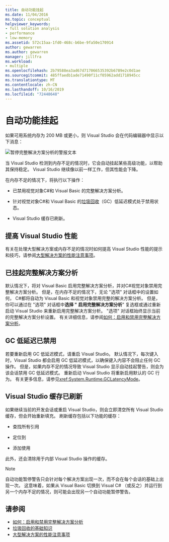 ```yaml
---
title: 自动功能挂起
ms.date: 11/04/2016
ms.topic: conceptual
helpviewer_keywords:
- full solution analysis
- performance
- low-memory
ms.assetid: 572c15aa-1fd0-468c-b6be-9fa50e170914
author: gewarren
ms.author: gewarren
manager: jillfra
ms.workload:
- multiple
ms.openlocfilehash: 2b79588ea3ad67d717066535392b6789e2c0d1ae
ms.sourcegitcommit: 485ffaedb1ade71490f11cf05962add1718945cc
ms.translationtype: MT
ms.contentlocale: zh-CN
ms.lasthandoff: 10/16/2019
ms.locfileid: "72448648"
---
```

# <a name="automatic-feature-suspension"></a>自动功能挂起

如果可用系统内存为 200 MB 或更小，则 Visual Studio 会在代码编辑器中显示以下消息：

![暂停完整解决方案分析的警报文本](../code-quality/media/fsa_alert.png)

当 Visual Studio 检测到内存不足的情况时，它会自动挂起某些高级功能，以帮助其保持稳定。 Visual Studio 继续像以前一样工作，但其性能会下降。

在内存不足的情况下，将执行以下操作：

- 已禁用视觉对象C#和 Visual Basic 的完整解决方案分析。

- 针对视觉对象C#和 Visual Basic 的[垃圾回收](/dotnet/standard/garbage-collection/index)（GC）低延迟模式处于禁用状态。

- Visual Studio 缓存已刷新。

## <a name="improve-visual-studio-performance"></a>提高 Visual Studio 性能

有关在处理大型解决方案或内存不足的情况时如何提高 Visual Studio 性能的提示和技巧，请参阅[大型解决方案的性能注意事项](https://github.com/dotnet/roslyn/wiki/Performance-considerations-for-large-solutions)。

## <a name="full-solution-analysis-suspended"></a>已挂起完整解决方案分析

默认情况下，将对 Visual Basic 启用完整解决方案分析，并对C#视觉对象禁用完整解决方案分析。 但是，在内存不足的情况下，无论 "选项" 对话框中的设置如何， C#都将自动为 Visual Basic 和视觉对象禁用完整的解决方案分析。 但是，你可以通过在 "选项" 对话框中**选择 "** **启用完整解决方案分析**" 复选框或通过重新启动 Visual Studio 来重新启用完整解决方案分析。 "选项" 对话框始终显示当前的完整解决方案分析设置。 有关详细信息，请参阅[如何：启用和禁用完整解决方案分析](../code-quality/how-to-enable-and-disable-full-solution-analysis-for-managed-code.md)。

## <a name="gc-low-latency-disabled"></a>GC 低延迟已禁用

若要重新启用 GC 低延迟模式，请重启 Visual Studio。 默认情况下，每次键入时，Visual Studio 都会启用 GC 低延迟模式，以确保键入内容不会阻止任何 GC 操作。 但是，如果内存不足的情况导致 Visual Studio 显示自动挂起警告，则会为该会话禁用 GC 低延迟模式。 重新启动 Visual Studio 将重新启用默认的 GC 行为。 有关更多信息，请参见<xref:System.Runtime.GCLatencyMode>。

## <a name="visual-studio-caches-flushed"></a>Visual Studio 缓存已刷新

如果继续当前的开发会话或重启 Visual Studio，则会立即清空所有 Visual Studio 缓存，但会开始重新填充。 刷新缓存包括以下功能的缓存：

- 查找所有引用

- 定位到

- 添加使用

此外，还会清除用于内部 Visual Studio 操作的缓存。

> [!NOTE]
> 自动功能暂停警告只会针对每个解决方案出现一次，而不会在每个会话的基础上出现一次。 这意味着，如果从 Visual Basic 切换到 Visual C# （或反之）并运行到另一个内存不足的情况，则可能会出现另一个自动功能暂停警告。

## <a name="see-also"></a>请参阅

- [如何：启用和禁用完整解决方案分析](../code-quality/how-to-enable-and-disable-full-solution-analysis-for-managed-code.md)
- [垃圾回收的基础知识](/dotnet/standard/garbage-collection/fundamentals)
- [大型解决方案的性能注意事项](https://github.com/dotnet/roslyn/wiki/Performance-considerations-for-large-solutions)
